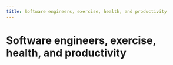 ```yaml
---
title: Software engineers, exercise, health, and productivity
---
```


# Software engineers, exercise, health, and productivity
